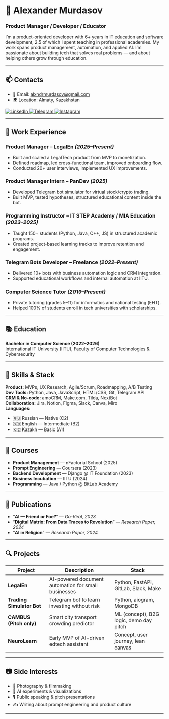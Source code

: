 # 👋 Alexander Murdasov

### Product Manager / Developer / Educator  
I’m a product-oriented developer with 6+ years in IT education and software development, 2.5 of which I spent teaching in professional academies. My work spans product management, automation, and applied AI. I’m passionate about building tech that solves real problems — and about helping others grow through education.

---

## 📫 Contacts

- 📧 Email: [alxndrmurdasov@gmail.com](mailto:alxndrmurdasov@gmail.com)  
- 🌍 Location: Almaty, Kazakhstan  

<div id="socials" align="left">
    <a href="https://www.linkedin.com/in/alexander-murdasov-51066b204/">
        <img src="https://img.shields.io/badge/LinkedIn-0077B5?style=for-the-badge&logo=linkedin&logoColor=white" alt="LinkedIn"/>
    </a>
    <a href="https://t.me/Allexndr">
        <img src="https://img.shields.io/badge/Telegram-26A5E4?style=for-the-badge&logo=telegram&logoColor=white" alt="Telegram"/>
    </a>
    <a href="https://www.instagram.com/phot4.k/">
        <img src="https://img.shields.io/badge/Instagram-E4405F?style=for-the-badge&logo=instagram&logoColor=white" alt="Instagram"/>
    </a>
</div>

---

## 💼 Work Experience

### Product Manager – LegalEn *(2025–Present)*  
- Built and scaled a LegalTech product from MVP to monetization.  
- Defined roadmap, led cross-functional team, improved onboarding flow.  
- Conducted 20+ user interviews, implemented UX improvements.

### Product Manager Intern – PanDev *(2025)*  
- Developed Telegram bot simulator for virtual stock/crypto trading.  
- Built MVP, tested hypotheses, structured educational content inside the bot.

### Programming Instructor – IT STEP Academy / MIA Education *(2023–2025)*  
- Taught 150+ students (Python, Java, C++, JS) in structured academic programs.  
- Created project-based learning tracks to improve retention and engagement.

### Telegram Bots Developer – Freelance *(2022–Present)*  
- Delivered 10+ bots with business automation logic and CRM integration.  
- Supported educational workflows and internal automation at IITU.

### Computer Science Tutor *(2019–Present)*  
- Private tutoring (grades 5–11) for informatics and national testing (ЕНТ).  
- Helped 100% of students enroll in tech universities with scholarships.

---

## 📚 Education

**Bachelor in Computer Science (2022–2026)**  
International IT University (IITU), Faculty of Computer Technologies & Cybersecurity

---

## 🧠 Skills & Stack

**Product:** MVPs, UX Research, Agile/Scrum, Roadmapping, A/B Testing  
**Dev Tools:** Python, Java, JavaScript, HTML/CSS, Git, Telegram API  
**CRM & No-code:** amoCRM, Make.com, Tilda, NextBot  
**Collaboration:** Jira, Notion, Figma, Slack, Canva, Miro  
**Languages:**  
- 🇷🇺 Russian — Native (C2)  
- 🇬🇧 English — Intermediate (B2)  
- 🇰🇿 Kazakh — Basic (A1)

---

## 📖 Courses

- **Product Management** — nFactorial School (2025)  
- **Prompt Engineering** — Coursera (2023)  
- **Backend Development** — Django @ IT Foundation (2023)  
- **Business Incubation** — IITU (2024)  
- **Programming** — Java / Python @ BitLab Academy

---

## 📄 Publications

- “**AI — Friend or Foe?**” — *Go-Viral, 2023*  
- “**Digital Matrix: From Data Traces to Revolution**” — *Research Paper, 2024*  
- “**AI in Religion**” — *Research Paper, 2024*

---

## 🔍 Projects

| Project | Description | Stack |
|--------|-------------|-------|
| **LegalEn** | AI-powered document automation for small businesses | Python, FastAPI, GitLab, Slack, Make |
| **Trading Simulator Bot** | Telegram bot to learn investing without risk | Python, aiogram, MongoDB |
| **CAMBUS (Pitch only)** | Smart city transport crowding predictor | ML (concept), B2G logic, demo day pitch |
| **NeuroLearn** | Early MVP of AI-driven edtech assistant | Concept, user journey, lean canvas |

---

## 📷 Side Interests

- 📸 Photography & filmmaking  
- 🤖 AI experiments & visualizations  
- 🎙️ Public speaking & pitch presentations  
- ✍️ Writing about prompt engineering and product culture

---


